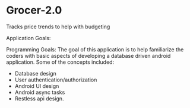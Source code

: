 # Grocer-2.0
Tracks price trends to help with budgeting

Application Goals:

Programming Goals:
The goal of this application is to help familiarize the coders with basic aspects of developing a database driven android application. Some of the concepts included:
- Database design
- User authentication/authorization
- Android UI design
- Android async tasks
- Restless api design.
